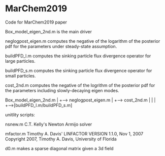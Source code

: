 # MarChem2019
Code for MarChem2019 paper

Box_model_eigen_2nd.m is the main driver

neglogpost_eigen.m computes the negative of the logarithm of the posterior pdf for the parameters under steady-state assumption.

buildPFD_l.m computes the sinking particle flux divergence operator for large particles.

buildPFD_s.m computes the sinking particle flux divergence operator for small particles.

cost_2nd.m computes the negative of the logrithm of the posterior pdf for the parameters including slowly-decaying eigen modes.

Box_model_eigen_2nd.m | +--> neglogpost_eigen.m | +--> cost_2nd.m | | | +-->[buildPFD_l.m/buildPFD_s.m]

unitlity scripts:

nsnew.m C.T. Kelly's Newton Armijo solver

mfactor.m Timothy A. Davis' LINFACTOR VERSION 1.1.0, Nov 1, 2007 Copyright 2007, Timothy A. Davis, University of Florida

d0.m makes a sparse diagonal matrix given a 3d field
